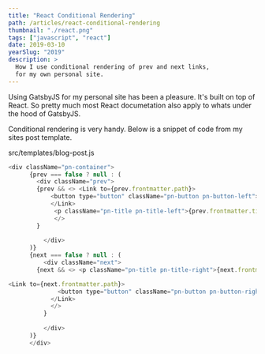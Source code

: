 ```yaml
---
title: "React Conditional Rendering"
path: /articles/react-conditional-rendering
thumbnail: "./react.png"
tags: ["javascript", "react"]
date: 2019-03-10
yearSlug: "2019"
description: >
  How I use conditional rendering of prev and next links,
  for my own personal site. 
---
```

Using GatsbyJS for my personal site has been a pleasure. It's built on top of React. So pretty much most React documetation also apply to whats under the hood of GatsbyJS.


Conditional rendering is very handy. Below is a snippet of code from my sites post template.

<div class="filename">src/templates/blog-post.js</div>

```javascript
<div className="pn-container">
      {prev === false ? null : (
        <div className="prev">
        {prev && <> <Link to={prev.frontmatter.path}>
            <button type="button" className="pn-button pn-button-left">&laquo;</button>
            </Link>
             <p className="pn-title pn-title-left">{prev.frontmatter.title}</p>
             </>
        }
        
          </div>
      )}
      {next === false ? null : (
          <div className="next">
        {next && <> <p className="pn-title pn-title-right">{next.frontmatter.title}</p>

<Link to={next.frontmatter.path}>
              <button type="button" className="pn-button pn-button-right">&raquo;</button>
            </Link>
            </>
          }
           
          </div>
      )}
      </div>
```
